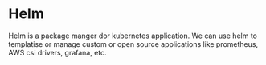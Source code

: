 # Helm
Helm is a package manger dor kubernetes application. We can use helm to templatise or manage custom or open source applications like prometheus, AWS csi drivers, grafana, etc.


